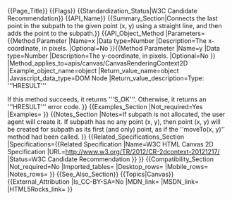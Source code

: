 {{Page_Title}}
{{Flags}}
{{Standardization_Status|W3C Candidate Recommendation}}
{{API_Name}}
{{Summary_Section|Connects the last point in the subpath to the given point (x, y) using a straight line, and then adds the point to the subpath.}}
{{API_Object_Method
|Parameters={{Method Parameter
|Name=x
|Data type=Number
|Description=The x-coordinate, in pixels.
|Optional=No
}}{{Method Parameter
|Name=y
|Data type=Number
|Description=The y-coordinate, in pixels.
|Optional=No
}}
|Method_applies_to=apis/canvas/CanvasRenderingContext2D
|Example_object_name=object
|Return_value_name=object
|Javascript_data_type=DOM Node
|Return_value_description=Type: '''HRESULT'''

If this method succeeds, it returns '''S_OK'''. Otherwise, it returns an '''HRESULT''' error code.
}}
{{Examples_Section
|Not_required=Yes
|Examples=
}}
{{Notes_Section
|Notes=If subpath is not allocated, the user agent will create it. If subpath has no any point (x, y), then point (x, y) will be created for subpath as its first (and only) point, as if the ''moveTo(x, y)'' method had been called.
}}
{{Related_Specifications_Section
|Specifications={{Related Specification
|Name=W3C HTML Canvas 2D Specification
|URL=http://www.w3.org/TR/2012/CR-2dcontext-20121217/
|Status=W3C Candidate Recommendation
}}
}}
{{Compatibility_Section
|Not_required=No
|Imported_tables=
|Desktop_rows=
|Mobile_rows=
|Notes_rows=
}}
{{See_Also_Section}}
{{Topics|Canvas}}
{{External_Attribution
|Is_CC-BY-SA=No
|MDN_link=
|MSDN_link=
|HTML5Rocks_link=
}}